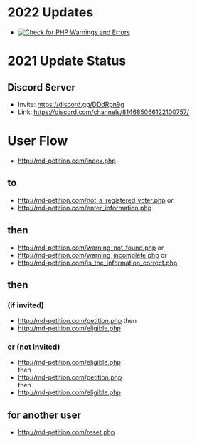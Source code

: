 # 2022 Updates
* [![Check for PHP Warnings and Errors](https://github.com/insidenothing/MarylandElectronicPetitionSignature/actions/workflows/lint.yml/badge.svg)](https://github.com/insidenothing/MarylandElectronicPetitionSignature/actions/workflows/lint.yml)
# 2021 Update Status

## Discord Server
* Invite: https://discord.gg/DDdRpn9g
* Link: https://discord.com/channels/814685066122100757/

# User Flow 
* http://md-petition.com/index.php 
## to 
* http://md-petition.com/not_a_registered_voter.php
or 
* http://md-petition.com/enter_information.php
## then 
* http://md-petition.com/warning_not_found.php
or
* http://md-petition.com/warning_incomplete.php
or
* http://md-petition.com/is_the_information_correct.php
## then
### (if invited) 
* http://md-petition.com/petition.php 
then 
* http://md-petition.com/eligible.php 
### or  (not invited) 
* http://md-petition.com/eligible.php  
then 
* http://md-petition.com/petition.php  
then
* http://md-petition.com/eligible.php  
## for another user
* http://md-petition.com/reset.php
